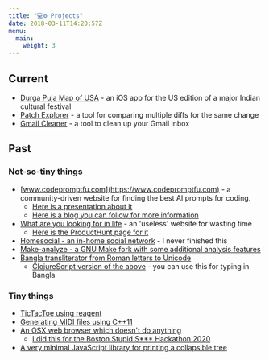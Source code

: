 ```yaml
---
title: "💻⚙️ Projects"
date: 2018-03-11T14:20:57Z
menu:
  main:
    weight: 3
---
```


## Current

* [Durga Puja Map of USA](https://apps.apple.com/us/app/durga-puja-map-of-usa/id6752311800) - an iOS app for the US edition of a major Indian cultural festival
* [Patch Explorer](https://www.patchexplorer.com) - a tool for comparing multiple diffs for the same change
* [Gmail Cleaner](https://www.eastcoastsoft.com/products/gmail-cleaner) - a tool to clean up your Gmail inbox

## Past

### Not-so-tiny things

* [www.codepromptfu.com](https://www.codepromptfu.com) - a community-driven website for finding the best AI prompts for coding.
  * [Here is a presentation about it](/presentations/codepromptfu-020225)
  * [Here is a blog you can follow for more information](https://blog.codepromptfu.com)
* [What are you looking for in life](https://lookingforin.life) - an 'useless' website for wasting time
  * [Here is the ProductHunt page for it](https://www.producthunt.com/products/what-are-you-looking-for-in-life)
* [Homesocial - an in-home social network](https://github.com/debamitro/homesocial) - I never finished this
* [Make-analyze - a GNU Make fork with some additional analysis features](https://github.com/debamitro/make-analyze)
* [Bangla transliterator from Roman letters to Unicode](https://github.com/debamitro/generate-bangla-utf8)
  * [ClojureScript version of the above](https://debamitro.github.io/generate-bangla-utf8-cljs-demo/) - you can use this for typing in Bangla

### Tiny things

* [TicTacToe using reagent](https://debamitro.github.io/tictactoe-reagent-demo/)
* [Generating MIDI files using C++11](https://github.com/debamitro/generate-midi)
* [An OSX web browser which doesn't do anything](https://github.com/debamitro/stupidbrowser)
  * [I did this for the Boston Stupid S*** Hackathon 2020](https://youtu.be/IIplKYQ47NI?si=q31eTC3fKA7uYA8v)
* [A very minimal JavaScript library for printing a collapsible tree](https://github.com/debamitro/minimalist-tree-js)

